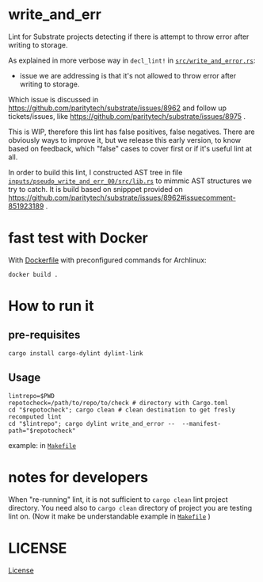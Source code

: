 # write_and_err

Lint for Substrate projects detecting if there is attempt to throw error after writing to storage.

As explained in more verbose way in `decl_lint!` in [`src/write_and_error.rs`](src/write_and_error.rs):

* issue we are addressing is that it's not allowed to throw error
after writing to storage.

Which issue is discussed in
https://github.com/paritytech/substrate/issues/8962
and follow up tickets/issues,
like
https://github.com/paritytech/substrate/issues/8975
.

This is WIP, therefore this lint has false positives, false negatives.
There are obviously ways to improve it, but we release this early version,
to know based on feedback, which "false" cases to cover first
or if it's useful lint at all.

In order to build this lint,
I constructed AST tree in file [`inputs/pseudo_write_and_err_00/src/lib.rs`](inputs/pseudo_write_and_err_00/src/lib.rs)
to mimmic AST structures we try to catch.
It is build based on snipppet provided on https://github.com/paritytech/substrate/issues/8962#issuecomment-851923189 .

# fast test with Docker

With [Dockerfile](Dockerfile) with preconfigured commands for Archlinux:

```
docker build .
```

# How to run it

## pre-requisites

```
cargo install cargo-dylint dylint-link          
```

## Usage

```
lintrepo=$PWD
repotocheck=/path/to/repo/to/check # directory with Cargo.toml
cd "$repotocheck"; cargo clean # clean destination to get fresly recomputed lint
cd "$lintrepo"; cargo dylint write_and_error --  --manifest-path="$repotocheck"
```

example: in [`Makefile`](Makefile)

# notes for developers

When "re-running" lint, it is not sufficient to `cargo clean` lint project directory.
You need also to `cargo clean` directory of project you are testing lint on.
(Now it make be understandable example in [`Makefile`](Makefile) )

# LICENSE

[License](LICENSE)
